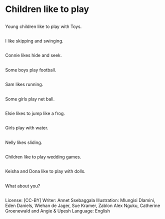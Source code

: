 # Children like to play

##
Young children like to
play with Toys.

##
I like skipping and swinging.

##
Connie likes hide and
seek.

##
Some boys play
football.

##
Sam likes running.

##
Some girls play net ball.

##
Elsie likes to jump like a frog.

##
Girls play with water.

##
Nelly likes sliding.

##
Children like to play wedding games.

##
Keisha and Dona like to
play with dolls.

##
What about you?

##
License: [CC-BY]
Writer: Annet Ssebaggala
Illustration: Mlungisi Dlamini, Eden Daniels, Wiehan de Jager, Sue Kramer, Zablon Alex Nguku, Catherine Groenewald and Angie & Upesh
Language: English
